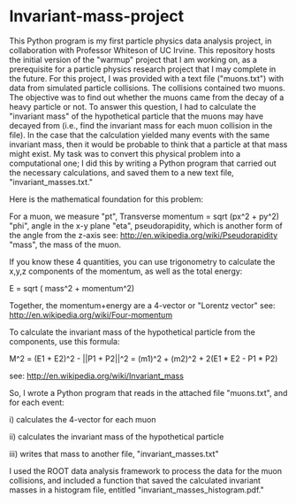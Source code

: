 # Invariant-mass-project
This Python program is my first particle physics data analysis project, in collaboration with Professor Whiteson of UC Irvine. This repository hosts the initial version of the "warmup" project that I am working on, as a prerequisite for a particle physics research project that I may complete in the future. For this project, I was provided with a text file ("muons.txt") with data from simulated particle collisions. The collisions contained two muons. The objective was to find out whether the muons came from the decay of a heavy particle or not. To answer this question, I had to calculate the "invariant mass" of the hypothetical particle that the muons may have decayed from (i.e., find the invariant mass for each muon collision in the file). In the case that the calculation yielded many events with the same invariant mass, then it would be probable to think that a particle at that mass might exist. My task was to convert this physical problem into a computational one; I did this by writing a Python program that carried out the necessary calculations, and saved them to a new text file, "invariant_masses.txt."

Here is the mathematical foundation for this problem:

For a muon, we measure
"pt", Transverse momentum = sqrt (px^2 + py^2)
"phi",   angle in the x-y plane
"eta", pseudorapidity, which is another form of the angle from the z-axis
	see:  	http://en.wikipedia.org/wiki/Pseudorapidity
"mass", the mass of the muon.

If you know these 4 quantities, you can use trigonometry to calculate the x,y,z components of the momentum, as well as the total energy:

E = sqrt ( mass^2 + momentum^2)

Together, the momentum+energy are a 4-vector or "Lorentz vector"
	see:  http://en.wikipedia.org/wiki/Four-momentum

To calculate the invariant mass of the hypothetical particle from the components, use this formula:

M^2 = (E1 + E2)^2 - ||P1 + P2||^2 = (m1)^2 + (m2)^2 + 2(E1 * E2 - P1 * P2)

see: http://en.wikipedia.org/wiki/Invariant_mass

So, I wrote a Python program that reads in the attached file "muons.txt", and for each event:

i) calculates the 4-vector for each muon

ii) calculates the invariant mass of the hypothetical particle

iii) writes that mass to another file, "invariant_masses.txt"

I used the ROOT data analysis framework to process the data for the muon collisions, and included a function that saved the calculated invariant masses in a histogram file, entitled "invariant_masses_histogram.pdf."

